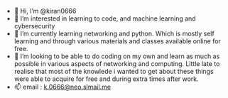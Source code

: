 - 👋 Hi, I’m @kiran0666
- 👀 I’m interested in learning to code, and machine learning and cybersecurity
- 🌱 I’m currently learning networking and python. Which is mostly self learning and through various materials and classes available online for free.
- 💞️ I’m looking to be able to do coding on my own and learn as much as possible in various aspects of networking and computing.
      Little late to realise that most of the knowlede i wanted to get about these things were able to acquire for free and during extra times after work.
- 📫 email  : k.0666@neo.slmail.me
                        

<!---
kiran0666/kiran0666 is a ✨ special ✨ repository because its `README.md` (this file) appears on your GitHub profile.
You can click the Preview link to take a look at your changes.
--->
